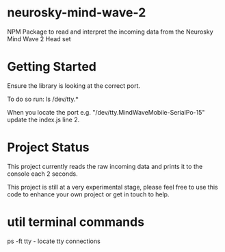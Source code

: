 # neurosky-mind-wave-2

NPM Package to read and interpret the incoming data from the Neurosky Mind Wave 2 Head set

# Getting Started

Ensure the library is looking at the correct port.

To do so run: ls /dev/tty.*

When you locate the port e.g. "/dev/tty.MindWaveMobile-SerialPo-15" update the index.js line 2.

# Project Status

This project currently reads the raw incoming data and prints it to the console each 2 seconds.

This project is still at a very experimental stage, please feel free to
use this code to enhance your own project or get in touch to help.

# util terminal commands

ps -ft tty - locate tty connections
